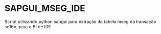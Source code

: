 # SAPGUI_MSEG_IDE
Script utilizando python sapgui para extração da tabela mseg da transação se16n, para o BI de IDE
